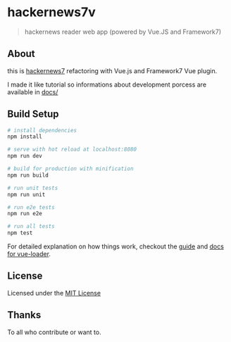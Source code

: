 # hackernews7v

> hackernews reader web app (powered by Vue.JS and Framework7)

## About

this is [hackernews7](https://github.com/GuillaumeBiton/HackerNews7) refactoring with Vue.js and Framework7 Vue plugin.

I made it like tutorial so informations about development porcess are available in [docs/](https://github.com/GuillaumeBiton/hackernews7v/tree/master/docs)

## Build Setup

``` bash
# install dependencies
npm install

# serve with hot reload at localhost:8080
npm run dev

# build for production with minification
npm run build

# run unit tests
npm run unit

# run e2e tests
npm run e2e

# run all tests
npm test
```

For detailed explanation on how things work, checkout the [guide](http://vuejs-templates.github.io/webpack/) and [docs for vue-loader](http://vuejs.github.io/vue-loader).

## License

Licensed under the [MIT License](https://github.com/GuillaumeBiton/HackerNews7v/blob/master/LICENSE)

## Thanks

To all who contribute or want to.
